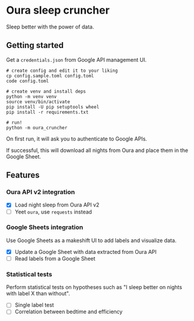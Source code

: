 # Oura sleep cruncher

Sleep better with the power of data.

## Getting started

Get a `credentials.json` from Google API management UI.

    # create config and edit it to your liking
    cp config.sample.toml config.toml
    code config.toml

    # create venv and install deps
    python -m venv venv
    source venv/bin/activate
    pip install -U pip setuptools wheel
    pip install -r requirements.txt

    # run!
    python -m oura_cruncher

On first run, it will ask you to authenticate to Google APIs.

If successful, this will download all nights from Oura and place them in the Google Sheet.
## Features

### Oura API v2 integration

* [X] Load night sleep from Oura API v2
* [ ] Yeet `oura`, use `requests` instead

### Google Sheets integration

Use Google Sheets as a makeshift UI to add labels and visualize data.

* [X] Update a Google Sheet with data extracted from Oura API
* [ ] Read labels from a Google Sheet

### Statistical tests

Perform statistical tests on hypotheses such as "I sleep better on nights with label X than without".

* [ ] Single label test
* [ ] Correlation between bedtime and efficiency
